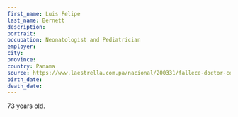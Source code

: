 ```yaml
---
first_name: Luis Felipe
last_name: Bernett
description: 
portrait: 
occupation: Neonatologist and Pediatrician
employer: 
city: 
province: 
country: Panama
source: https://www.laestrella.com.pa/nacional/200331/fallece-doctor-coronavirus-medicos-lamentan-partida
birth_date: 
death_date: 
---
```


73 years old.